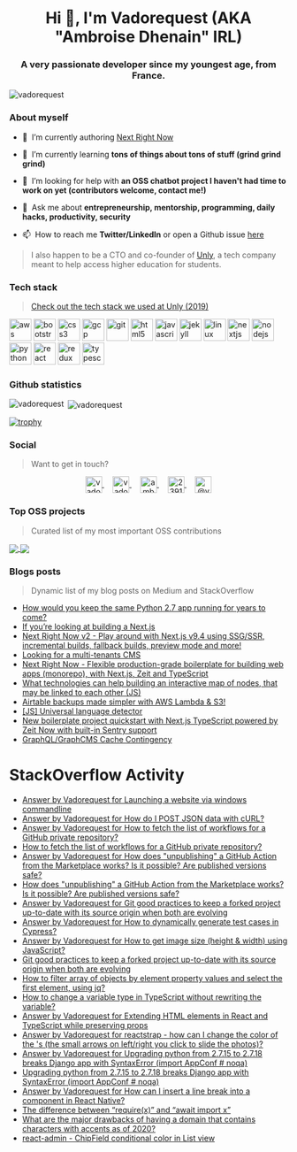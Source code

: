 <h1 align="center">Hi 👋, I'm Vadorequest (AKA "Ambroise Dhenain" IRL)</h1>
<h3 align="center">A very passionate developer since my youngest age, from France.</h3>

<p align="left">
  <img src="https://komarev.com/ghpvc/?username=vadorequest" alt="vadorequest" />
</p>

### About myself

- 🔭&nbsp;&nbsp;I’m currently authoring [Next Right Now](https://github.com/UnlyEd/next-right-now)

- 🌱&nbsp;&nbsp;I’m currently learning **tons of things about tons of stuff (grind grind grind)**

- 🤝&nbsp;&nbsp;I’m looking for help with **an OSS chatbot project I haven't had time to work on yet (contributors welcome, contact me!)**

- 💬&nbsp;&nbsp;Ask me about **entrepreneurship, mentorship, programming, daily hacks, productivity, security**

- 📫&nbsp;&nbsp;How to reach me **Twitter/LinkedIn** or open a Github issue [here](https://github.com/Vadorequest/Vadorequest/issues?q=is%3Aissue+is%3Aopen+sort%3Aupdated-desc)

> I also happen to be a CTO and co-founder of [Unly](https://unly.org/), a tech company meant to help access higher education for students.

### Tech stack

> [Check out the tech stack we used at Unly (2019)](https://stackshare.io/unly/2019)

<p align="left">
  <img src="https://devicons.github.io/devicon/devicon.git/icons/amazonwebservices/amazonwebservices-original-wordmark.svg" alt="aws" width="40" height="40"/> 
  <img src="https://devicons.github.io/devicon/devicon.git/icons/bootstrap/bootstrap-plain.svg" alt="bootstrap" width="40" height="40"/> 
  <img src="https://devicons.github.io/devicon/devicon.git/icons/css3/css3-original-wordmark.svg" alt="css3" width="40" height="40"/> 
  <img src="https://www.vectorlogo.zone/logos/google_cloud/google_cloud-icon.svg" alt="gcp" width="40" height="40"/> 
  <img src="https://www.vectorlogo.zone/logos/git-scm/git-scm-icon.svg" alt="git" width="40" height="40"/> 
  <img src="https://devicons.github.io/devicon/devicon.git/icons/html5/html5-original-wordmark.svg" alt="html5" width="40" height="40"/> 
  <img src="https://devicons.github.io/devicon/devicon.git/icons/javascript/javascript-original.svg" alt="javascript" width="40" height="40"/> 
  <img src="https://www.vectorlogo.zone/logos/jekyllrb/jekyllrb-icon.svg" alt="jekyll" width="40" height="40"/> 
  <img src="https://devicons.github.io/devicon/devicon.git/icons/linux/linux-original.svg" alt="linux" width="40" height="40"/> 
  <img src="https://cdn.worldvectorlogo.com/logos/nextjs-3.svg" alt="nextjs" width="40" height="40"/> 
  <img src="https://devicons.github.io/devicon/devicon.git/icons/nodejs/nodejs-original-wordmark.svg" alt="nodejs" width="40" height="40"/> 
  <img src="https://devicons.github.io/devicon/devicon.git/icons/python/python-original.svg" alt="python" width="40" height="40"/> 
  <img src="https://devicons.github.io/devicon/devicon.git/icons/react/react-original-wordmark.svg" alt="react" width="40" height="40"/> 
  <img src="https://devicons.github.io/devicon/devicon.git/icons/redux/redux-original.svg" alt="redux" width="40" height="40"/> 
  <img src="https://devicons.github.io/devicon/devicon.git/icons/typescript/typescript-original.svg" alt="typescript" width="40" height="40"/>
</p>

### Github statistics

<p>
  <img align="left" src="https://github-readme-stats.vercel.app/api/top-langs/?username=vadorequest&layout=compact&hide=php,smarty&bg_color=30,e96443,904e95&title_color=fff&text_color=fff" alt="vadorequest" />&nbsp;<img align="center" src="https://github-readme-stats.vercel.app/api?username=vadorequest&show_icons=true&count_private=true&show_icons=true&hide=php&bg_color=30,e96443,904e95&title_color=fff&text_color=fff" alt="vadorequest" />
</p>

[![trophy](https://github-profile-trophy.vercel.app/?username=vadorequest)](https://github.com/ryo-ma/github-profile-trophy)


### Social

> Want to get in touch?

<p align="center">
  <a href="https://dev.to/vadorequest" target="blank">
    <img align="center" src="https://cdn.jsdelivr.net/npm/simple-icons@3.0.1/icons/dev-dot-to.svg" alt="vadorequest" height="30" width="30" />
  </a>&nbsp;&nbsp;&nbsp;
  <a href="https://twitter.com/vadorequest" target="blank">
    <img align="center" src="https://cdn.jsdelivr.net/npm/simple-icons@3.0.1/icons/twitter.svg" alt="vadorequest" height="30" width="30" />
  </a>&nbsp;&nbsp;&nbsp;
  <a href="https://linkedin.com/in/ambroise-dhenain" target="blank">
    <img align="center" src="https://cdn.jsdelivr.net/npm/simple-icons@3.0.1/icons/linkedin.svg" alt="ambroise-dhenain" height="30" width="30" />
  </a>&nbsp;&nbsp;&nbsp;
  <a href="https://stackoverflow.com/users/2391795" target="blank">
    <img align="center" src="https://cdn.jsdelivr.net/npm/simple-icons@3.0.1/icons/stackoverflow.svg" alt="2391795" height="30" width="30" />
  </a>&nbsp;&nbsp;&nbsp;
  <a href="https://medium.com/@vadorequest" target="blank">
    <img align="center" src="https://cdn.jsdelivr.net/npm/simple-icons@3.0.1/icons/medium.svg" alt="@vadorequest" height="30" width="30" />
  </a>
</p>

### Top OSS projects

> Curated list of my most important OSS contributions

<a href="https://github.com/UnlyEd/next-right-now">
  <img align="center" src="https://github-readme-stats.vercel.app/api/pin/?username=unlyed&repo=next-right-now" />
</a>

<a href="https://github.com/UnlyEd/next-typescript-api-zeit-boilerplate">
  <img align="center" src="https://github-readme-stats.vercel.app/api/pin/?username=unlyed&repo=next-typescript-api-zeit-boilerplate" />
</a>


### Blogs posts

> Dynamic list of my blog posts on Medium and StackOverflow

<!-- BLOG-POST-LIST:START -->
- [How would you keep the same Python 2.7 app running for years to come?](https://dev.to/vadorequest/how-would-you-keep-the-same-python-2-7-app-running-for-years-to-come-2bj)
- [If you’re looking at building a Next.js](https://medium.com/@Vadorequest/if-youre-looking-at-building-a-next-js-cb3bea52178f?source=rss-3e4790365c74------2)
- [Next Right Now v2 - Play around with Next.js v9.4 using SSG/SSR, incremental builds, fallback builds, preview mode and more!](https://dev.to/vadorequest/next-right-now-v2-play-around-with-next-js-v9-4-using-ssg-ssr-incremental-builds-fallback-builds-preview-mode-and-more-ood)
- [Looking for a multi-tenants CMS](https://dev.to/vadorequest/looking-for-a-multi-tenants-cms-4dpj)
- [Next Right Now - Flexible production-grade boilerplate for building web apps (monorepo), with Next.js, Zeit and TypeScript](https://dev.to/vadorequest/next-right-now-flexible-production-grade-boilerplate-for-building-web-apps-monorepo-with-next-js-zeit-and-typescript-2ich)
- [What technologies can help building an interactive map of nodes, that may be linked to each other (JS)](https://dev.to/vadorequest/what-technologies-can-help-building-an-interactive-map-of-nodes-that-may-be-linked-to-each-other-js-10ko)
- [Airtable backups made simpler with AWS Lambda & S3!](https://dev.to/vadorequest/airtable-backups-made-simpler-with-aws-lambda-s3-20ga)
- [[JS] Universal language detector](https://dev.to/vadorequest/js-universal-language-detector-344i)
- [New boilerplate project quickstart with Next.js TypeScript powered by Zeit Now with built-in Sentry support](https://dev.to/vadorequest/new-boilerplate-project-quickstart-with-next-js-typescript-powered-by-zeit-now-with-built-in-sentry-support-6c4)
- [GraphQL/GraphCMS Cache Contingency](https://dev.to/vadorequest/graphql-graphcms-cache-contingency-23hb)
<!-- BLOG-POST-LIST:END -->

# StackOverflow Activity
<!-- STACKOVERFLOW:START -->
- [Answer by Vadorequest for Launching a website via windows commandline](https://stackoverflow.com/questions/3739327/launching-a-website-via-windows-commandline/65643034#65643034)
- [Answer by Vadorequest for How do I POST JSON data with cURL?](https://stackoverflow.com/questions/7172784/how-do-i-post-json-data-with-curl/65509003#65509003)
- [Answer by Vadorequest for How to fetch the list of workflows for a GitHub private repository?](https://stackoverflow.com/questions/65440951/how-to-fetch-the-list-of-workflows-for-a-github-private-repository/65458186#65458186)
- [How to fetch the list of workflows for a GitHub private repository?](https://stackoverflow.com/questions/65440951/how-to-fetch-the-list-of-workflows-for-a-github-private-repository)
- [Answer by Vadorequest for How does "unpublishing" a GitHub Action from the Marketplace works? Is it possible? Are published versions safe?](https://stackoverflow.com/questions/65319710/how-does-unpublishing-a-github-action-from-the-marketplace-works-is-it-possib/65357990#65357990)
- [How does "unpublishing" a GitHub Action from the Marketplace works? Is it possible? Are published versions safe?](https://stackoverflow.com/questions/65319710/how-does-unpublishing-a-github-action-from-the-marketplace-works-is-it-possib)
- [Answer by Vadorequest for Git good practices to keep a forked project up-to-date with its source origin when both are evolving](https://stackoverflow.com/questions/64483037/git-good-practices-to-keep-a-forked-project-up-to-date-with-its-source-origin-wh/65066272#65066272)
- [Answer by Vadorequest for How to dynamically generate test cases in Cypress?](https://stackoverflow.com/questions/63114302/how-to-dynamically-generate-test-cases-in-cypress/65066133#65066133)
- [Answer by Vadorequest for How to get image size (height & width) using JavaScript?](https://stackoverflow.com/questions/623172/how-to-get-image-size-height-width-using-javascript/64694446#64694446)
- [Git good practices to keep a forked project up-to-date with its source origin when both are evolving](https://stackoverflow.com/questions/64483037/git-good-practices-to-keep-a-forked-project-up-to-date-with-its-source-origin-wh)
- [How to filter array of objects by element property values and select the first element, using jq?](https://stackoverflow.com/questions/64402825/how-to-filter-array-of-objects-by-element-property-values-and-select-the-first-e)
- [How to change a variable type in TypeScript without rewriting the variable?](https://stackoverflow.com/questions/64291672/how-to-change-a-variable-type-in-typescript-without-rewriting-the-variable)
- [Answer by Vadorequest for Extending HTML elements in React and TypeScript while preserving props](https://stackoverflow.com/questions/40731352/extending-html-elements-in-react-and-typescript-while-preserving-props/64262280#64262280)
- [Answer by Vadorequest for reactstrap - how can I change the color of the <CarouselControl> 's (the small arrows on left/right you click to slide the photos)?](https://stackoverflow.com/questions/59708901/reactstrap-how-can-i-change-the-color-of-the-carouselcontrol-s-the-small-a/63101076#63101076)
- [Answer by Vadorequest for Upgrading python from 2.7.15 to 2.7.18 breaks Django app with SyntaxError (import AppConf # noqa)](https://stackoverflow.com/questions/62814582/upgrading-python-from-2-7-15-to-2-7-18-breaks-django-app-with-syntaxerror-impor/62816654#62816654)
- [Upgrading python from 2.7.15 to 2.7.18 breaks Django app with SyntaxError (import AppConf # noqa)](https://stackoverflow.com/questions/62814582/upgrading-python-from-2-7-15-to-2-7-18-breaks-django-app-with-syntaxerror-impor)
- [Answer by Vadorequest for How can I insert a line break into a <Text> component in React Native?](https://stackoverflow.com/questions/32469570/how-can-i-insert-a-line-break-into-a-text-component-in-react-native/61636719#61636719)
- [The difference between “require(x)” and “await import x”](https://stackoverflow.com/questions/61631355/the-difference-between-requirex-and-await-import-x)
- [What are the major drawbacks of having a domain that contains characters with accents as of 2020?](https://stackoverflow.com/questions/61086359/what-are-the-major-drawbacks-of-having-a-domain-that-contains-characters-with-ac)
- [react-admin - ChipField conditional color in List view](https://stackoverflow.com/questions/60695739/react-admin-chipfield-conditional-color-in-list-view)
<!-- STACKOVERFLOW:END -->
